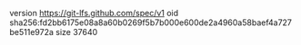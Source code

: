 version https://git-lfs.github.com/spec/v1
oid sha256:fd2bb6175e08a8a60b0269f5b7b000e600de2a4960a58baef4a727be511e972a
size 37640
